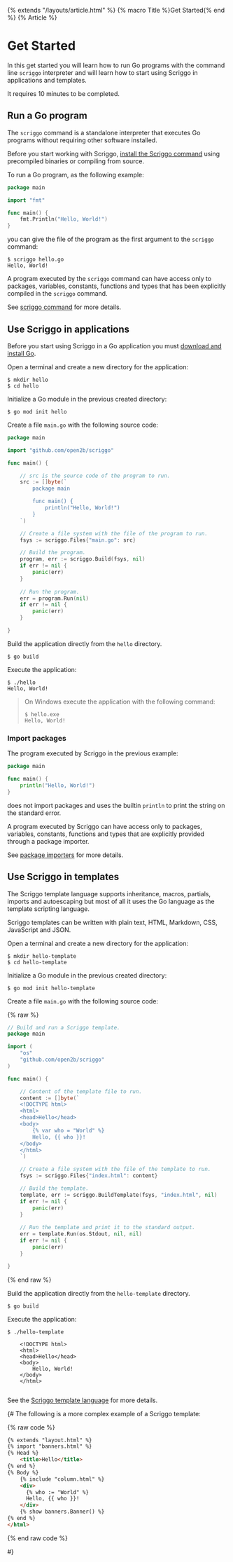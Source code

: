 {% extends "/layouts/article.html" %}
{% macro Title %}Get Started{% end %}
{% Article %}

# Get Started

In this get started you will learn how to run Go programs with the command line `scriggo` interpreter and will learn how
to start using Scriggo in applications and templates. 

It requires 10 minutes to be completed.

## Run a Go program

The `scriggo` command is a standalone interpreter that executes Go programs without requiring other software installed. 

Before you start working with Scriggo, <a href="/install">install the Scriggo command</a> using precompiled binaries or compiling from source.

To run a Go program, as the following example:

```go
package main

import "fmt"

func main() {
    fmt.Println("Hello, World!")    
}
```

you can give the file of the program as the first argument to the `scriggo` command:

```
$ scriggo hello.go
Hello, World!
```  

A program executed by the `scriggo` command can have access only to packages, variables, constants, functions and types
that has been explicitly compiled in the `scriggo` command.

See <a href="/scriggo-command">scriggo command</a> for more details.

## Use Scriggo in applications

Before you start using Scriggo in a Go application you must <a href="https://golang.org/dl/">download and install Go</a>.

Open a terminal and create a new directory for the application: 

```
$ mkdir hello
$ cd hello
```

Initialize a Go module in the previous created directory:

```
$ go mod init hello
```

Create a file `main.go` with the following source code: 

```go
package main

import "github.com/open2b/scriggo"

func main() {

    // src is the source code of the program to run.
    src := []byte(`
        package main

        func main() {
            println("Hello, World!")
        }
    `)

    // Create a file system with the file of the program to run.
    fsys := scriggo.Files{"main.go": src}

    // Build the program.
    program, err := scriggo.Build(fsys, nil)
    if err != nil {
        panic(err)
    }
 
    // Run the program.
    err = program.Run(nil)
    if err != nil {
        panic(err)
    }

}
```

Build the application directly from the `hello` directory.

```
$ go build
```

Execute the application:

```
$ ./hello
Hello, World!
```

> On Windows execute the application with the following command:
> ```
> $ hello.exe
> Hello, World!
> ``` 

### Import packages

The program executed by Scriggo in the previous example:

```go
package main

func main() {
    println("Hello, World!")
}
```

does not import packages and uses the builtin `println` to print the string on the standard error.

A program executed by Scriggo can have access only to packages, variables, constants, functions and types that are
explicitly provided through a package importer.

See <a href="/package-importers">package importers</a> for more details.

## Use Scriggo in templates

The Scriggo template language supports inheritance, macros, partials, imports and autoescaping but most of all
it uses the Go language as the template scripting language. 

Scriggo templates can be written with plain text, HTML, Markdown, CSS, JavaScript and JSON.

Open a terminal and create a new directory for the application: 

```
$ mkdir hello-template
$ cd hello-template
```

Initialize a Go module in the previous created directory:

```
$ go mod init hello-template
```

Create a file `main.go` with the following source code:

{% raw %}
```go
// Build and run a Scriggo template.
package main

import (
    "os"
    "github.com/open2b/scriggo"
)

func main() {

    // Content of the template file to run.
    content := []byte(`
    <!DOCTYPE html>
    <html>
    <head>Hello</head> 
    <body>
        {% var who = "World" %}
        Hello, {{ who }}!
    </body>
    </html>
    `)

    // Create a file system with the file of the template to run.
    fsys := scriggo.Files{"index.html": content}

    // Build the template.
    template, err := scriggo.BuildTemplate(fsys, "index.html", nil)
    if err != nil {
        panic(err)
    }
 
    // Run the template and print it to the standard output.
    err = template.Run(os.Stdout, nil, nil)
    if err != nil {
        panic(err)
    }

}
```
{% end raw %}

Build the application directly from the `hello-template` directory.

```
$ go build
```

Execute the application:

```
$ ./hello-template

    <!DOCTYPE html>
    <html>
    <head>Hello</head> 
    <body>
        Hello, World!
    </body>
    </html>
 
```

See the <a href="/template">Scriggo template language</a> for more details.

{#
The following is a more complex example of a Scriggo template:

{% raw code %}
```html
{% extends "layout.html" %}
{% import "banners.html" %}
{% Head %}
    <title>Hello</title>
{% end %}
{% Body %}
    {% include "column.html" %} 
    <div>
      {% who := "World" %}
      Hello, {{ who }}!
    </div>
    {% show banners.Banner() %}
{% end %}
</html>
 ```
{% end raw code %}

#}